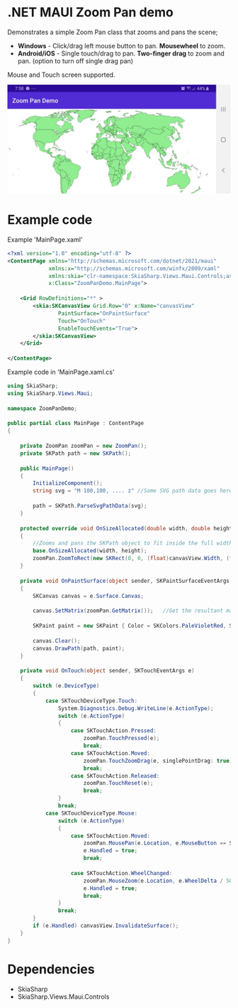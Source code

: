 # .NET MAUI Zoom Pan demo


Demonstrates a simple Zoom Pan class that zooms and pans the scene;

- **Windows** - Click/drag left mouse button to pan. **Mousewheel** to zoom.
- **Android/iOS** - Single touch/drag to pan. **Two-finger drag** to zoom and pan.  (option to turn off single drag pan)

Mouse and Touch screen supported. 

![alt text](https://github.com/timskillman/NET-MAUI/blob/main/Zoom.Pan.Demo/ZoomPanDemo/Images/WorldMap.jpg "World map taken from simplemaps.com")

# Example code

Example 'MainPage.xaml'

```xml
<?xml version="1.0" encoding="utf-8" ?>
<ContentPage xmlns="http://schemas.microsoft.com/dotnet/2021/maui"
             xmlns:x="http://schemas.microsoft.com/winfx/2009/xaml"
             xmlns:skia="clr-namespace:SkiaSharp.Views.Maui.Controls;assembly=SkiaSharp.Views.Maui.Controls"
             x:Class="ZoomPanDemo.MainPage">

    <Grid RowDefinitions="*" >
        <skia:SKCanvasView Grid.Row="0" x:Name="canvasView" 
                PaintSurface="OnPaintSurface"
                Touch="OnTouch" 
                EnableTouchEvents="True">
        </skia:SKCanvasView>
    </Grid>

</ContentPage>
```

Example code in 'MainPage.xaml.cs'

```c#
using SkiaSharp;
using SkiaSharp.Views.Maui;

namespace ZoomPanDemo;

public partial class MainPage : ContentPage
{

    private ZoomPan zoomPan = new ZoomPan();
    private SKPath path = new SKPath();
    
    public MainPage()
    {
        InitializeComponent();
        string svg = "M 100,100, .... z" //Some SVG path data goes here
        
        path = SKPath.ParseSvgPathData(svg);
    }
    
    protected override void OnSizeAllocated(double width, double height)
    {
        //Zooms and pans the SKPath object to fit inside the full width of the canvas on startup
        base.OnSizeAllocated(width, height);
        zoomPan.ZoomToRect(new SKRect(0, 0, (float)canvasView.Width, (float)canvasView.Height), path.Bounds); //Zooms SKPath to canvasView (see MainPage.xaml)
    }

    private void OnPaintSurface(object sender, SKPaintSurfaceEventArgs e)
    {
        SKCanvas canvas = e.Surface.Canvas;

        canvas.SetMatrix(zoomPan.GetMatrix());   //Get the resultant matrix from ZoomPan class and set to Canvas

        SKPaint paint = new SKPaint { Color = SKColors.PaleVioletRed, Style = SKPaintStyle.Stroke, IsAntialias = true };

        canvas.Clear();
        canvas.DrawPath(path, paint);
    }

    private void OnTouch(object sender, SKTouchEventArgs e)
    {
        switch (e.DeviceType)
        {
            case SKTouchDeviceType.Touch:
                System.Diagnostics.Debug.WriteLine(e.ActionType);
                switch (e.ActionType)
                {
                    case SKTouchAction.Pressed:
                        zoomPan.TouchPressed(e);
                        break;
                    case SKTouchAction.Moved:
                        zoomPan.TouchZoomDrag(e, singlePointDrag: true);
                        break;
                    case SKTouchAction.Released:
                        zoomPan.TouchReset(e);
                        break;
                }
                break;
            case SKTouchDeviceType.Mouse:
                switch (e.ActionType)
                {
                    case SKTouchAction.Moved:
                        zoomPan.MousePan(e.Location, e.MouseButton == SKMouseButton.Left);
                        e.Handled = true;
                        break;

                    case SKTouchAction.WheelChanged:
                        zoomPan.MouseZoom(e.Location, e.WheelDelta / 500f);
                        e.Handled = true;
                        break;
                }
                break;
        }
        if (e.Handled) canvasView.InvalidateSurface();
    }
}
```


# Dependencies

- SkiaSharp
- SkiaSharp.Views.Maui.Controls


